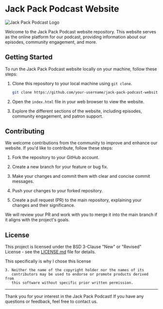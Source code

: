# Jack Pack Podcast Website

![Jack Pack Podcast Logo](logo.png)

Welcome to the Jack Pack Podcast website repository. This website serves as the online platform for our podcast, providing information about our episodes, community engagement, and more.

## Getting Started

To run the Jack Pack Podcast website locally on your machine, follow these steps:

1. Clone this repository to your local machine using `git clone`.

   ```bash
   git clone https://github.com/your-username/jack-pack-podcast-website.git
   ```

2. Open the `index.html` file in your web browser to view the website.

3. Explore the different sections of the website, including episodes, community engagement, and patron support.

## Contributing

We welcome contributions from the community to improve and enhance our website. If you'd like to contribute, follow these steps:

1. Fork the repository to your GitHub account.

2. Create a new branch for your feature or bug fix.

3. Make your changes and commit them with clear and concise commit messages.

4. Push your changes to your forked repository.

5. Create a pull request (PR) to the main repository, explaining your changes and their significance.

We will review your PR and work with you to merge it into the main branch if it aligns with the project's goals.

## License

This project is licensed under the BSD 3-Clause "New" or "Revised" License - see the [LICENSE.md](LICENSE.md) file for details.

This specifically is why I chose this license

```
3. Neither the name of the copyright holder nor the names of its
   contributors may be used to endorse or promote products derived from
   this software without specific prior written permission.
```

---

Thank you for your interest in the Jack Pack Podcast! If you have any questions or feedback, feel free to contact us.


